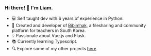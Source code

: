 ### Hi there! 👋 I'm Liam.

- 💻 Self taught dev with 6 years of experience in Python.
- 🚀 Created and developer of [Bibimhak](https://bibimhak.com), a filesharing and community platform for teachers in South Korea.
- 💡 Passionate about Vue.js and Flask.
- 📚 Currently learning Typescript.
- 🔍 Explore some of my other projects [here](https://liambot.dev).
